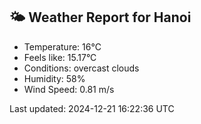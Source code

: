 <!-- WEATHER-START -->
## 🌤 Weather Report for Hanoi

- Temperature: 16°C
- Feels like: 15.17°C
- Conditions: overcast clouds
- Humidity: 58%
- Wind Speed: 0.81 m/s

Last updated: 2024-12-21 16:22:36 UTC
<!-- WEATHER-END -->
